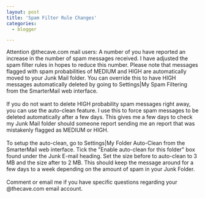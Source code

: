 ```yaml
---
layout: post
title: 'Spam Filter Rule Changes'
categories:
  - blogger

---
```


Attention @thecave.com mail users: A number of you have reported an increase in the number of spam messages received.  I have adjusted the spam filter rules in hopes to reduce this number.  Please note that messages flagged with spam probabilities of MEDIUM and HIGH are automatically moved to your Junk Mail folder.  You can override this to have HIGH messages automatically deleted by going to Settings|My Spam Filtering from the SmarterMail web interface.<br /><br />If you do not want to delete HIGH probability spam messages right away, you can use the auto-clean feature.  I use this to force spam messages to be deleted automatically after a few days.  This gives me a few days to check my Junk Mail folder should someone report sending me an report that was mistakenly flagged as MEDIUM or HIGH.<br /><br />To setup the auto-clean, go to Settings|My Folder Auto-Clean from the SmarterMail web interface.  Tick the "Enable auto-clean for this folder" box found under the Junk E-mail heading.  Set the size before to auto-clean to 3 MB and the size after to 2 MB.  This should keep the message around for a few days to a week depending on the amount of spam in your Junk Folder.<br /><br />Comment or email me if you have specific questions regarding your @thecave.com email account.
